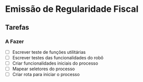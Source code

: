 # Emissão de Regularidade Fiscal

## Tarefas

### A Fazer

- [ ] Escrever teste de funções utilitárias
- [ ] Escrever testes das funcionalidades do robô
- [ ] Criar funcionalidades iniciais do processo
- [ ] Mapear seletores do processo
- [ ] Criar rota para iniciar o processo
